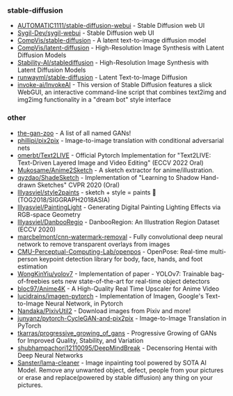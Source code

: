 ### stable-diffusion
* [AUTOMATIC1111/stable-diffusion-webui](https://github.com/AUTOMATIC1111/stable-diffusion-webui) - Stable Diffusion web UI
* [Sygil-Dev/sygil-webui](https://github.com/Sygil-Dev/sygil-webui) - Stable Diffusion web UI
* [CompVis/stable-diffusion](https://github.com/CompVis/stable-diffusion) - A latent text-to-image diffusion model
* [CompVis/latent-diffusion](https://github.com/CompVis/latent-diffusion) - High-Resolution Image Synthesis with Latent Diffusion Models
* [Stability-AI/stablediffusion](https://github.com/Stability-AI/stablediffusion) - High-Resolution Image Synthesis with Latent Diffusion Models
* [runwayml/stable-diffusion](https://github.com/runwayml/stable-diffusion) - Latent Text-to-Image Diffusion
* [invoke-ai/InvokeAI](https://github.com/invoke-ai/InvokeAI) - This version of Stable Diffusion features a slick WebGUI, an interactive command-line script that combines text2img and img2img functionality in a "dream bot" style interface

### other
* [the-gan-zoo](https://github.com/hindupuravinash/the-gan-zoo) - A list of all named GANs!
* [phillipi/pix2pix](https://github.com/phillipi/pix2pix) - Image-to-image translation with conditional adversarial nets
* [omerbt/Text2LIVE](https://github.com/omerbt/Text2LIVE) - Official Pytorch Implementation for "Text2LIVE: Text-Driven Layered Image and Video Editing" (ECCV 2022 Oral)
* [Mukosame/Anime2Sketch](https://github.com/Mukosame/Anime2Sketch) - A sketch extractor for anime/illustration.
* [qyzdao/ShadeSketch](https://github.com/qyzdao/ShadeSketch) - Implementation of "Learning to Shadow Hand-drawn Sketches" CVPR 2020 (Oral)
* [lllyasviel/style2paints](https://github.com/lllyasviel/style2paints) - sketch + style = paints 🎨 (TOG2018/SIGGRAPH2018ASIA)
* [lllyasviel/PaintingLight](https://github.com/lllyasviel/PaintingLight) - Generating Digital Painting Lighting Effects via RGB-space Geometry
* [lllyasviel/DanbooRegio](https://github.com/lllyasviel/DanbooRegion) - DanbooRegion: An Illustration Region Dataset (ECCV 2020)
* [marcbelmont/cnn-watermark-removal](https://github.com/marcbelmont/cnn-watermark-removal) - Fully convolutional deep neural network to remove transparent overlays from images
* [CMU-Perceptual-Computing-Lab/openpos](https://github.com/CMU-Perceptual-Computing-Lab/openpose) - OpenPose: Real-time multi-person keypoint detection library for body, face, hands, and foot estimation
* [WongKinYiu/yolov7](https://github.com/WongKinYiu/yolov7) - Implementation of paper - YOLOv7: Trainable bag-of-freebies sets new state-of-the-art for real-time object detectors
* [bloc97/Anime4K](https://github.com/bloc97/Anime4K) - A High-Quality Real Time Upscaler for Anime Video
* [lucidrains/imagen-pytorch](https://github.com/lucidrains/imagen-pytorch) - Implementation of Imagen, Google's Text-to-Image Neural Network, in Pytorch
* [Nandaka/PixivUtil2](https://github.com/Nandaka/PixivUtil2) - Download images from Pixiv and more!
* [junyanz/pytorch-CycleGAN-and-pix2pix](https://github.com/junyanz/pytorch-CycleGAN-and-pix2pix) - Image-to-Image Translation in PyTorch 
* [tkarras/progressive_growing_of_gans](https://github.com/tkarras/progressive_growing_of_gans) - Progressive Growing of GANs for Improved Quality, Stability, and Variation 
* [shubhampachori12110095/DeepMindBreak](https://github.com/shubhampachori12110095/DeepMindBreak) - Decensoring Hentai with Deep Neural Networks 
* [Sanster/lama-cleaner](https://github.com/Sanster/lama-cleaner) - Image inpainting tool powered by SOTA AI Model. Remove any unwanted object, defect, people from your pictures or erase and replace(powered by stable diffusion) any thing on your pictures.
